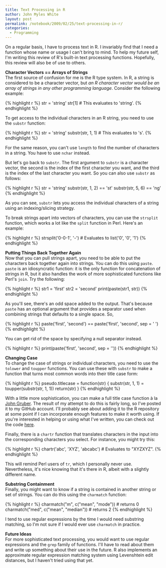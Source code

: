 ```yaml
---
title: Text Processing in R
author: John Myles White
layout: post
permalink: /notebook/2009/02/25/text-processing-in-r/
categories:
  - Programming
---
```


On a regular basis, I have to process text in R. I invariably find that I need a function whose name or usage I can't bring to mind. To help my future self, I'm writing this review of R's built-in text processing functions. Hopefully, this review will also be of use to others.

**Character Vectors == Arrays of Strings**  
The first source of confusion for me is the R type system. In R, a string is considered to be a character vector, but *an R character vector would be an array of strings in any other programming language*. Consider the following example:

{% highlight r %}
str = 'string'
str[1] # This evaluates to 'string'.
{% endhighlight %}

To get access to the individual characters in an R string, you need to use the `substr` function:

{% highlight r %}
str = 'string'
substr(str, 1, 1) # This evaluates to 's'.
{% endhighlight %}

For the same reason, you can't use `length` to find the number of characters in a string. You have to use `nchar` instead.

But let's go back to `substr`. The first argument to `substr` is a character vector, the second is the index of the first character you want, and the third is the index of the last character you want. So you can also use `substr` as follows:

{% highlight r %}
str = 'string'
substr(str, 1, 2) == 'st'
substr(str, 5, 6) == 'ng'
{% endhighlight %}

As you can see, `substr` lets you access the individual characters of a string using an indexing/slicing strategy. 

To break strings apart into vectors of characters, you can use the `strsplit` function, which works a lot like the `split` function in Perl. Here's an example:

{% highlight r %}
strsplit('0-0-1', '-') # Evaluates to list('0', '0', '1')
{% endhighlight %}

**Putting Things Back Together Again**  
Now that you can pull strings apart, you need to be able to put the characters back together again into strings. You can do this using `paste`. `paste` is an idiosyncratic function: it is the only function for concatenation of strings in R, but it also handles the work of more sophisticated functions like Perl's `join`. Try the following:

{% highlight r %}
str1 = 'first'
str2 = 'second'
print(paste(str1, str))
{% endhighlight %}

As you'll see, there's an odd space added to the output. That's because `paste` has an optional argument that provides a separator used when combining strings that defaults to a single space. So,

{% highlight r %}
paste('first', 'second') == paste('first', 'second', sep = ' ')
{% endhighlight %}

You can get rid of the space by specifying a null separator instead.

{% highlight r %}
print(paste('first', 'second', sep = ''))
{% endhighlight %}

**Changing Case**  
To change the case of strings or individual characters, you need to use the `tolower` and `toupper` functions. You can use these with `substr` to make a function that turns most common words into their title case form:

{% highlight r %}
pseudo.titlecase = function(str)
{
	substr(str, 1, 1) = toupper(substr(str, 1, 1))
	return(str)
}
{% endhighlight %}

With a little more sophistication, you can make a full title case function à la [John Gruber](http://daringfireball.net/2008/05/title_case). The result of my attempt to do this is fairly long, so I've posted it to my GitHub account. I'll probably see about adding it to the R repository at some point if I can incorporate enough features to make it worth using. If you're interested in helping or using what I've written, you can check out the code [here](http://github.com/johnmyleswhite/stringops/tree/master).

Finally, there is a `chartr` function that translates characters in the input into the corresponding characters you select. For instance, you might try this:

{% highlight r %}
chartr('abc', 'XYZ', 'abcabc') # Evaluates to "XYZXYZ".
{% endhighlight %}

This will remind Perl users of `tr`, which I personally never use. Nevertheless, it's nice knowing that it's there in R, albeit with a slightly different name.

**Substring Containment**  
Finally, you might want to know if a string is contained in another string or set of strings. You can do this using the `charmatch` function:

{% highlight r %}
charmatch("m",   c("mean", "mode")) # returns 0
charmatch("med", c("mean", "median")) # returns 2
{% endhighlight %}

I tend to use regular expressions by the time I would need substring matching, so I'm not sure if I would ever use `charmatch` in practice.

**Future Ideas**  
For more sophisticated text processing, you would want to use regular expressions and the `grep` family of functions. I'll have to read about them and write up something about their use in the future. R also implements an approximate regular expression matching system using Levenshtein edit distances, but I haven't tried using that yet.

